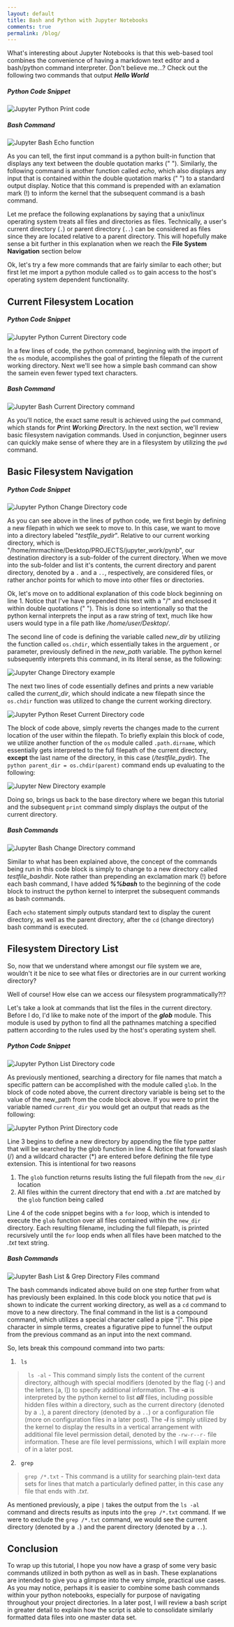```yaml
---
layout: default
title: Bash and Python with Jupyter Notebooks
comments: true
permalink: /blog/
---
```

What's interesting about Jupyter Notebooks is that this web-based tool combines the convenience of having a markdown text editor and a bash/python command interpreter. Don't believe me...? Check out the following two commands that output ***Hello World***

##### Python Code Snippet
![Jupyter Python Print code](/images/jupyter/print_python.png)

##### Bash Command 
![Jupyter Bash Echo function](/images/jupyter/echo_bash.png)

As you can tell, the first input command is a python built-in function that displays any text between the double quotation marks (" "). Similarly, the following command is another function called *echo*, which also displays any input that is contained within the double quotation marks (" ") to a standard output display. Notice that this command is prepended with an exlamation mark (!) to inform the kernel that the subsequent command is a bash command.

Let me preface the following explanations by saying that a unix/linux operating system treats all files and directories as files. Technically, a user's current directory (```.```) or parent directory (```..```) can be considered as files since they are located relative to a parent directory. This will hopefully make sense a bit further in this explanation when we reach the **File System Navigation** section below

Ok, let's try a few more commands that are fairly similar to each other; but first let me import a python module called ```os``` to gain access to the host's operating system dependent functionality.

## Current Filesystem Location
##### Python Code Snippet
![Jupyter Python Current Directory code](/images/jupyter/currentdir_python.png)

In a few lines of code, the python command, beginning with the import of the ```os``` module, accomplishes the goal of printing the filepath of the current working directory. Next we'll see how a simple bash command can show the samein even fewer typed text characters.

##### Bash Command 
![Jupyter Bash Current Directory command](/images/jupyter/pwd_bash.png)

As you'll notice, the exact same result is achieved using the ```pwd``` command, which stands for ***P***rint ***W***orking ***D***irectory. In the next section, we'll review basic filesystem navigation commands. Used in conjunction, beginner users can quickly make sense of where they are in a filesystem by utilizing the ```pwd``` command.

## Basic Filesystem Navigation
##### Python Code Snippet
![Jupyter Python Change Directory code](/images/jupyter/changedir_python.png)

As you can see above in the lines of python code, we first begin by defining a new filepath in which we seek to move to. In this case, we want to move into a directory labeled "*testfile_pydir*". Relative to our current working directory, which is "/home/mrmachine/Desktop/PROJECTS/jupyter_work/pynb", our destination directory is a sub-folder of the current directory. When we move into the sub-folder and list it's contents, the current directory and parent directory, denoted by a ```.``` and a ```..```, respectively, are considered files, or rather anchor points for which to move into other files or directories.

Ok, let's move on to additional explanation of this code block beginning on line 1. Notice that I've have prepended this text with a "/" and enclosed it within double quotations (" "). This is done so intentionally so that the python kernal interprets the input as a raw string of text, much like how users would type in a file path like */home/user/Desktop/*.

The second line of code is defining the variable called *new_dir* by utilizing the function called ```os.chdir```, which essentially takes in the arguement , or parameter, previously defined in the *new_path* variable. The python kernel subsequently interprets this command, in its literal sense, as the following:

![Jupyter Change Directory example](/images/jupyter/os.chdir_python.png)

The next two lines of code essentially defines and prints a new variable called the *current_dir*, which should indicate a new filepath since the ```os.chdir``` function was utilized to change the current working directory.

![Jupyter Python Reset Current Directory code](/images/jupyter/resetdir_python.png)

The block of code above, simply reverts the changes made to the current location of the user within the filepath. To briefly explain this block of code, we utilize another function of the ```os``` module called ```.path.dirname```, which essentially gets interpreted to the full filepath of the current directory, **except** the last name of the directory, in this case (*/testfile_pydir*). The ```python parent_dir = os.chdir(parent)``` command ends up evaluating to the following:

![Jupyter New Directory example](/images/jupyter/parentdir_python.png)

Doing so, brings us back to the base directory where we began this tutorial and the subsequent ```print``` command simply displays the output of the current directory.

##### Bash Commands
![Jupyter Bash Change Directory command](/images/jupyter/cd_bash.png)

Similar to what has been explained above, the concept of the commands being run in this code block is simply to change to a new directory called *testfile_bashdir*. Note rather than prepending an exclamation mark (!) before each bash command, I have added ***%%bash*** to the beginning of the code block to instruct the python kernel to interpret the subsequent commands as bash commands.

Each ```echo``` statement simply outputs standard text to display the curent directory, as well as the parent directory, after the ```cd``` (change directory) bash command is executed.

## Filesystem Directory List
So, now that we understand where amongst our file system we are, wouldn't it be nice to see what files or directories are in our current working directory?

Well of course! How else can we access our filesystem programmatically?!?

Let's take a look at commands that list the files in the current directory. Before I do, I'd like to make note of the import of the ***glob*** module. This module is used by python to find all the pathnames matching a specified pattern according to the rules used by the host's operating system shell.

##### Python Code Snippet
![Jupyter Python List Directory code](/images/jupyter/listdir_python.png)

As previously mentioned, searching a directory for file names that match a specific pattern can be accomplished with the module called ```glob```. In the block of code noted above, the current directory variable is being set to the value of the new_path from the code block above. If you were to print the variable named ```current_dir``` you would get an output that reads as the following:

![Jupyter Python Print Directory code](/images/jupyter/printdir_python.png)

Line 3 begins to define a new directory by appending the file type patter that will be searched by the glob function in line 4. Notice that forward slash (/) and a wildcard character (\*) are entered before defining the file type extension. This is intentional for two reasons
1. The ```glob``` function returns results listing the full filepath from the ```new_dir``` location
2. All files within the current directory that end with a *.txt* are matched by the ```glob``` function being called

Line 4 of the code snippet begins with a ```for``` loop, which is intended to execute the ```glob``` function over all files contained within the ```new_dir``` directory. Each resulting filename, including the full filepath, is printed recursively until the ```for``` loop ends when all files have been matched to the *.txt* text string.

##### Bash Commands

![Jupyter Bash List & Grep Directory Files command](/images/jupyter/ls_grep_bash.png)

The bash commands indicated above build on one step further from what has previously been explained. 
In this code block you notice that ```pwd``` is shown to indicate the current working directory, as well as a ```cd``` command to move to a new directory. The final command in the list is a compound command, which utilizes a special character called a pipe "|". This pipe character in simple terms, creates a figurative pipe to funnel the output from the previous command as an input into the next command.

So, lets break this compound command into two parts:
1. ``` ls``` 
> ``` ls -al``` -  This command simply lists the content of the current directory, although with special modifiers (denoted by the flag (-) and the letters \[a, l\]) to specify additional information. The ***-a*** is interpreted by the python kernel to list ***all*** files, including possible hidden files within a directory, such as the current directory (denoted by a ```.```), a parent directory (denoted by a ```..```) or a configuration file (more on configuration files in a later post). The ***-l*** is simply utilized by the kernel to display the results in a vertical arrangement with additional file level permission detail, denoted by the ```-rw-r--r-``` file information. These are file level permissions, which I will explain more of in a later post.
2. ``` grep``` 
> ```grep /*.txt``` - This command is a utility for searching plain-text data sets for lines that match a particularly defined patter, in this case any file that ends with *.txt*. 

As mentioned previously, a pipe ```|``` takes the output from the ```ls -al``` command and directs results as inputs into the ```grep /*.txt``` command. If we were to exclude the ```grep /*.txt``` command, we would see the current directory (denoted by a ```.```) and the parent directory (denoted by a ```..```).

## Conclusion 
To wrap up this tutorial, I hope you now have a grasp of some very basic commands utilized in both python as well as in bash. These explanations are intended to give you a glimpse into the very simple, practical use cases. As you may notice, perhaps it is easier to combine some bash commands within your python notebooks, especially for purpose of navigating throughout your project directories. In a later post, I will review a bash script in greater detail to explain how the script is able to consolidate similarly formatted data files into one master data set.
